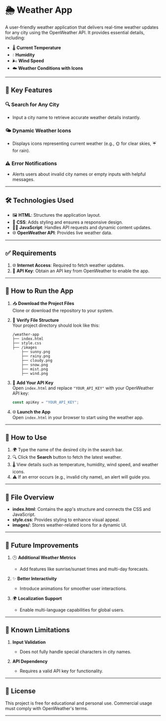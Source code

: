 # 🌦️ **Weather App**  

A user-friendly weather application that delivers real-time weather updates for any city using the OpenWeather API. It provides essential details, including:  
- 🌡️ **Current Temperature**  
- 💧 **Humidity**  
- 🌬️ **Wind Speed**  
- ☁️ **Weather Conditions with Icons**  

---

## 🔑 **Key Features**  

### 🔍 **Search for Any City**  
- Input a city name to retrieve accurate weather details instantly.  

### 🌤️ **Dynamic Weather Icons**  
- Displays icons representing current weather (e.g., 🌞 for clear skies, ☔ for rain).  

### ⚠️ **Error Notifications**  
- Alerts users about invalid city names or empty inputs with helpful messages.  

---

## 🛠️ **Technologies Used**  

- 🖼️ **HTML**: Structures the application layout.  
- 🎨 **CSS**: Adds styling and ensures a responsive design.  
- 🧑‍💻 **JavaScript**: Handles API requests and dynamic content updates.  
- 🌐 **OpenWeather API**: Provides live weather data.  

---

## ✅ **Requirements**  

1. 🌐 **Internet Access**: Required to fetch weather updates.  
2. 🔑 **API Key**: Obtain an API key from OpenWeather to enable the app.  

---

## 🚀 **How to Run the App**  

1. 📥 **Download the Project Files**  
   Clone or download the repository to your system.  

2. 📂 **Verify File Structure**  
   Your project directory should look like this:  
   ```plaintext
   /weather-app  
   ├── index.html  
   ├── style.css  
   ├── /images  
       ├── sunny.png  
       ├── rainy.png  
       ├── cloudy.png  
       ├── snow.png  
       ├── mist.png  
       ├── wind.png  
   ```  

3. 🔑 **Add Your API Key**  
   Open `index.html` and replace `"YOUR_API_KEY"` with your OpenWeather API key:  
   ```javascript  
   const apiKey = "YOUR_API_KEY";  
   ```  

4. 🌐 **Launch the App**  
   Open `index.html` in your browser to start using the weather app.  

---

## 🎯 **How to Use**  

1. 🌍 Type the name of the desired city in the search bar.  
2. 🔍 Click the **Search** button to fetch the latest weather.  
3. 🌡️ View details such as temperature, humidity, wind speed, and weather icons.  
4. ⚠️ If an error occurs (e.g., invalid city name), an alert will guide you.  

---

## 📁 **File Overview**  

- **index.html**: Contains the app's structure and connects the CSS and JavaScript.  
- **style.css**: Provides styling to enhance visual appeal.  
- **images/**: Stores weather-related icons for a dynamic UI.  

---

## 🌟 **Future Improvements**  

1. 🕒 **Additional Weather Metrics**  
   - Add features like sunrise/sunset times and multi-day forecasts.  

2. ✨ **Better Interactivity**  
   - Introduce animations for smoother user interactions.  

3. 🌍 **Localization Support**  
   - Enable multi-language capabilities for global users.  

---

## 🐞 **Known Limitations**  

1. **Input Validation**  
   - Does not fully handle special characters in city names.  

2. **API Dependency**  
   - Requires a valid API key for functionality.  

---

## 📜 **License**  

This project is free for educational and personal use. Commercial usage must comply with OpenWeather's terms.  

---
